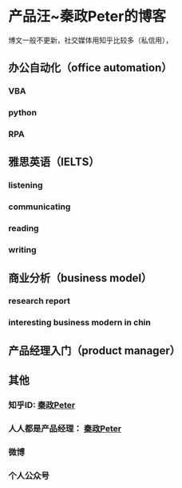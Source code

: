 # 产品汪~秦政Peter的博客

博文一般不更新，社交媒体用知乎比较多（私信用），
## 办公自动化（office automation）
### VBA
### python
### RPA

## 雅思英语（IELTS）
### listening
### communicating
### reading
### writing

## 商业分析（business model）
### research report
### interesting business modern in chin

## 产品经理入门（product manager）

## 其他
### 知乎ID: [秦政Peter](https://www.zhihu.com/people/QinZhengDongPeter)
### 人人都是产品经理： [秦政Peter](http://www.woshipm.com/u/1405913)
### 微博
### 个人公众号
